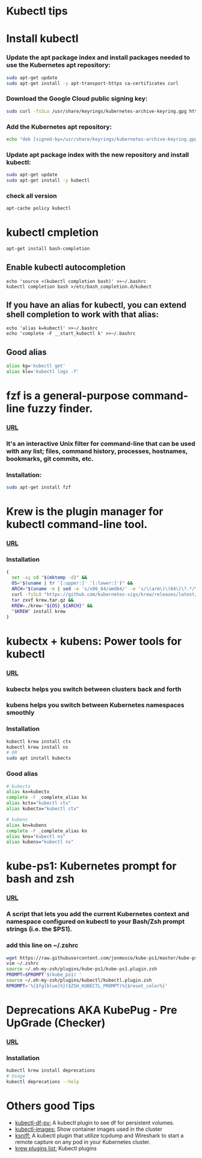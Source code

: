 # **Kubectl tips**
# Install kubectl 
### Update the apt package index and install packages needed to use the Kubernetes apt repository:
```bash
sudo apt-get update
sudo apt-get install -y apt-transport-https ca-certificates curl
```
### Download the Google Cloud public signing key:
```bash
sudo curl -fsSLo /usr/share/keyrings/kubernetes-archive-keyring.gpg https://packages.cloud.google.com/apt/doc/apt-key.gpg
```
### Add the Kubernetes apt repository:
```bash
echo "deb [signed-by=/usr/share/keyrings/kubernetes-archive-keyring.gpg] https://apt.kubernetes.io/ kubernetes-xenial main" | sudo tee /etc/apt/sources.list.d/kubernetes.list
```
### Update apt package index with the new repository and install kubectl:
```bash
sudo apt-get update
sudo apt-get install -y kubectl
```
### check all version
```bash
apt-cache policy kubectl
````


# kubectl cmpletion

```bash
apt-get install bash-completion
```
## Enable kubectl autocompletion
```
echo 'source <(kubectl completion bash)' >>~/.bashrc
kubectl completion bash >/etc/bash_completion.d/kubect
```
## If you have an alias for kubectl, you can extend shell completion to work with that alias:
```
echo 'alias k=kubectl' >>~/.bashrc
echo 'complete -F __start_kubectl k' >>~/.bashrc
```
## Good alias
```bash
alias kg='kubectl get'
alias klo='kubectl logs -f'
```




# fzf is a general-purpose command-line fuzzy finder.
### [URL](https://github.com/junegunn/fzf#using-linux-package-managers)
### It's an interactive Unix filter for command-line that can be used with any list; files, command history, processes, hostnames, bookmarks, git commits, etc.

### Installation:
```bash
sudo apt-get install fzf
```



# Krew is the plugin manager for kubectl command-line tool.
### [URL](https://github.com/kubernetes-sigs/krew)
### Installation
```bash
(
  set -x; cd "$(mktemp -d)" &&
  OS="$(uname | tr '[:upper:]' '[:lower:]')" &&
  ARCH="$(uname -m | sed -e 's/x86_64/amd64/' -e 's/\(arm\)\(64\)\?.*/\1\2/' -e 's/aarch64$/arm64/')" &&
  curl -fsSLO "https://github.com/kubernetes-sigs/krew/releases/latest/download/krew.tar.gz" &&
  tar zxvf krew.tar.gz &&
  KREW=./krew-"${OS}_${ARCH}" &&
  "$KREW" install krew
)
```



# kubectx + kubens: Power tools for kubectl
### [URL](https://github.com/ahmetb/kubectx)
### kubectx helps you switch between clusters back and forth
### kubens helps you switch between Kubernetes namespaces smoothly
### Installation
```bash
kubectl krew install ctx
kubectl krew install ns
# OR
sudo apt install kubectx
```
### Good alias
```bash
# kubectx
alias kx=kubectx
complete -F _complete_alias kx
alias kctx="kubectl ctx"
alias kubectx="kubectl ctx"

# kubens
alias kn=kubens
complete -F _complete_alias kn
alias kns="kubectl ns"
alias kubens="kubectl ns"

```


# kube-ps1: Kubernetes prompt for bash and zsh
### [URL](https://github.com/jonmosco/kube-ps1)
### A script that lets you add the current Kubernetes context and namespace configured on kubectl to your Bash/Zsh prompt strings (i.e. the $PS1).
### add this line on ~/.zshrc
```bash
wget https://raw.githubusercontent.com/jonmosco/kube-ps1/master/kube-ps1.sh -o ~/.oh-my-zsh/plugins/kube-ps1/kube-ps1.plugin.zsh
vim ~/.zshrc
source ~/.oh-my-zsh/plugins/kube-ps1/kube-ps1.plugin.zsh
PROMPT=$PROMPT'$(kube_ps1) '
source ~/.oh-my-zsh/plugins/kubectl/kubectl.plugin.zsh
RPROMPT='%{$fg[blue]%}($ZSH_KUBECTL_PROMPT)%{$reset_color%}'
```



# Deprecations AKA KubePug - Pre UpGrade (Checker)
### [URL](https://github.com/rikatz/kubepug)
### Installation
```bash
kubectl krew install deprecations
# Usage
kubectl deprecations --help
```



# Others good Tips
- [kubectl-df-pv:](https://github.com/yashbhutwala/kubectl-df-pv) A kubectl plugin to see df for persistent volumes.
- [kubectl-images:](https://github.com/chenjiandongx/kubectl-images) Show container images used in the cluster
- [ksniff:](https://github.com/eldadru/ksniff) A kubectl plugin that utilize tcpdump and Wireshark to start a remote capture on any pod in your Kubernetes cluster.
- [krew plugins list:](https://krew.sigs.k8s.io/plugins/) Kubectl plugins
